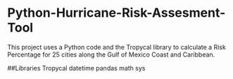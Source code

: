 # Python-Hurricane-Risk-Assesment-Tool
This project uses a Python code and the Tropycal library to calculate a Risk Percentage for 25 cities along the Gulf of Mexico Coast and Caribbean.

##Libraries
Tropycal
datetime
pandas
math
sys
